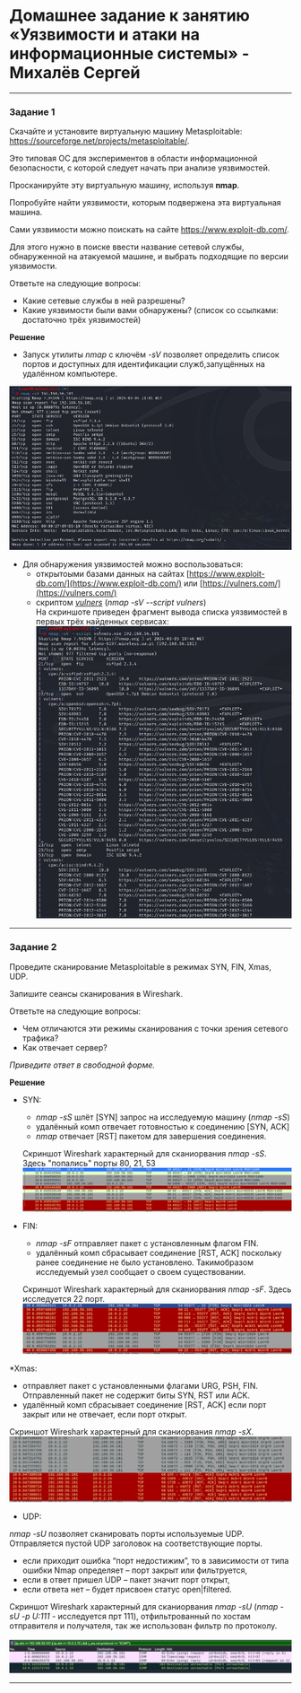 # Домашнее задание к занятию «Уязвимости и атаки на информационные системы» - Михалёв Сергей

---

### Задание 1

Скачайте и установите виртуальную машину Metasploitable: https://sourceforge.net/projects/metasploitable/.

Это типовая ОС для экспериментов в области информационной безопасности, с которой следует начать при анализе уязвимостей.

Просканируйте эту виртуальную машину, используя **nmap**.

Попробуйте найти уязвимости, которым подвержена эта виртуальная машина.

Сами уязвимости можно поискать на сайте https://www.exploit-db.com/.

Для этого нужно в поиске ввести название сетевой службы, обнаруженной на атакуемой машине, и выбрать подходящие по версии уязвимости.

Ответьте на следующие вопросы:

- Какие сетевые службы в ней разрешены?
- Какие уязвимости были вами обнаружены? (список со ссылками: достаточно трёх уязвимостей)
  
**Решение**

* Запуск утилиты *nmap* c ключём *-sV* позволяет определить список портов и доступных для идентификации служб,запущённых на удалённом компьютере.

![List of services](images/Task_1_1.png)

* Для обнаружения уязвимостей можно воспользоваться:
  *  открытоыми базами данных на сайтах [https://www.exploit-db.com/](https://www.exploit-db.com/) или [https://vulners.com/](https://vulners.com/)
  *  скриптом [*vulners*](https://geekflare.com/nmap-vulnerability-scan/) (*nmap -sV --script vulners*)</br>
    На скриншоте приведен фрагмент вывода списка уязвимостей в первых трёх найденных сервисах:</br>![List of vulners](images/Task_1_2.png)
 
---

### Задание 2

Проведите сканирование Metasploitable в режимах SYN, FIN, Xmas, UDP.

Запишите сеансы сканирования в Wireshark.

Ответьте на следующие вопросы:

- Чем отличаются эти режимы сканирования с точки зрения сетевого трафика?
- Как отвечает сервер?

*Приведите ответ в свободной форме.*

**Решение**

* SYN:
    * *nmap -sS* шлёт [SYN] запрос на исследуемую машину (*nmap -sS*)
    * удалённый комп отвечает готовностью к соединению [SYN, ACK]
    * *nmap* отвечает [RST] пакетом для завершения соединения.
  
  Скриншот Wireshark характерный для сканиорвания *nmap -sS*. Здесь "попались" порты 80, 21, 53
  </br> ![nmap -sS](images/Task_2_1_1.png)

* FIN:
   * *nmap -sF* отправляет пакет с установленным флагом FIN. 
   * удалённый комп сбрасывает соединение [RST, ACK] поскольку ранее соединение не было установлено. Такимобразом исследуемый узел сообщает о своем существовании.
     
  Скриншот Wireshark характерный для сканиорвания *nmap -sF*. Здесь исследуется 22 порт.
  </br> ![nmap -sF](images/Task_2_2.png)

*Xmas:
   * отправляет пакет с установленными флагами URG, PSH, FIN. Отправленный пакет не содержит биты SYN, RST или ACK.
   * удалённый комп сбрасывает соединение [RST, ACK] если порт закрыт или не отвечает, если порт открыт.

  Скриншот Wireshark характерный для сканиорвания *nmap -sX*. 
  </br> ![nmap -sX](images/Task_2_3.png)

* UDP:

*nmap -sU* позволяет сканировать порты используемые UDP. Отправляется пустой UDP заголовок на соответствующие порты. 
   * если приходит ошибка “порт недостижим”, то в зависимости от типа ошибки Nmap определяет – порт закрыт или фильтруется, 
   * если в ответ пришел UDP – пакет значит порт открыт,
   * если ответа нет – будет присвоен статус open|filtered.
     
  Скриншот Wireshark характерный для сканиорвания *nmap -sU* (*nmap -sU -p U:111 <ip>*- исследуется прт 111), отфильтрованный по хостам отправителя и получателя, так же использован фильтр по протоколу.  
  </br> ![nmap -sU](images/Task_2_4_.png)
  
---
